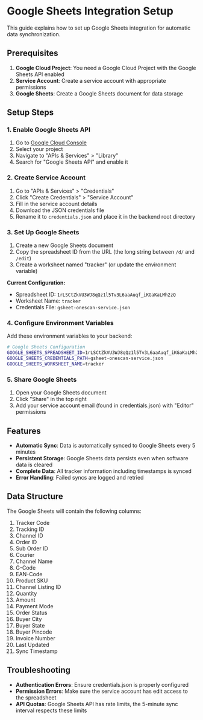 # Google Sheets Integration Setup

This guide explains how to set up Google Sheets integration for automatic data synchronization.

## Prerequisites

1. **Google Cloud Project**: You need a Google Cloud Project with the Google Sheets API enabled
2. **Service Account**: Create a service account with appropriate permissions
3. **Google Sheets**: Create a Google Sheets document for data storage

## Setup Steps

### 1. Enable Google Sheets API

1. Go to [Google Cloud Console](https://console.cloud.google.com/)
2. Select your project
3. Navigate to "APIs & Services" > "Library"
4. Search for "Google Sheets API" and enable it

### 2. Create Service Account

1. Go to "APIs & Services" > "Credentials"
2. Click "Create Credentials" > "Service Account"
3. Fill in the service account details
4. Download the JSON credentials file
5. Rename it to `credentials.json` and place it in the backend root directory

### 3. Set Up Google Sheets

1. Create a new Google Sheets document
2. Copy the spreadsheet ID from the URL (the long string between `/d/` and `/edit`)
3. Create a worksheet named "tracker" (or update the environment variable)

**Current Configuration:**
- Spreadsheet ID: `1rLSCtZkVU3WJ8qQz1l5Tv3L6aaAuqf_iKGaKaLMh2zQ`
- Worksheet Name: `tracker`
- Credentials File: `gsheet-onescan-service.json`

### 4. Configure Environment Variables

Add these environment variables to your backend:

```bash
# Google Sheets Configuration
GOOGLE_SHEETS_SPREADSHEET_ID=1rLSCtZkVU3WJ8qQz1l5Tv3L6aaAuqf_iKGaKaLMh2zQ
GOOGLE_SHEETS_CREDENTIALS_PATH=gsheet-onescan-service.json
GOOGLE_SHEETS_WORKSHEET_NAME=tracker
```

### 5. Share Google Sheets

1. Open your Google Sheets document
2. Click "Share" in the top right
3. Add your service account email (found in credentials.json) with "Editor" permissions

## Features

- **Automatic Sync**: Data is automatically synced to Google Sheets every 5 minutes
- **Persistent Storage**: Google Sheets data persists even when software data is cleared
- **Complete Data**: All tracker information including timestamps is synced
- **Error Handling**: Failed syncs are logged and retried

## Data Structure

The Google Sheets will contain the following columns:

1. Tracker Code
2. Tracking ID
3. Channel ID
4. Order ID
5. Sub Order ID
6. Courier
7. Channel Name
8. G-Code
9. EAN-Code
10. Product SKU
11. Channel Listing ID
12. Quantity
13. Amount
14. Payment Mode
15. Order Status
16. Buyer City
17. Buyer State
18. Buyer Pincode
19. Invoice Number
20. Last Updated
21. Sync Timestamp

## Troubleshooting

- **Authentication Errors**: Ensure credentials.json is properly configured
- **Permission Errors**: Make sure the service account has edit access to the spreadsheet
- **API Quotas**: Google Sheets API has rate limits, the 5-minute sync interval respects these limits 